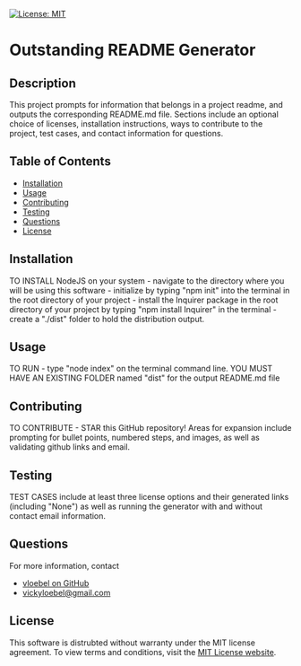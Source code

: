 
  [![License: MIT](https://img.shields.io/badge/License-MIT-yellow.svg)](https://opensource.org/licenses/MIT)
  # Outstanding README Generator
  ## Description  
  This project prompts for information that belongs in a project readme, and outputs the corresponding README.md file.  Sections include an optional choice of licenses, installation instructions, ways to contribute to the project, test cases, and contact information for questions.
  ## Table of Contents  
   * [Installation](#Installation)  
  * [Usage](#Usage)  
  * [Contributing](#Contributing)  
  * [Testing](#Testing) 
  * [Questions](#Questions)    
  * [License](#License)
  ## Installation  
  TO INSTALL NodeJS on your system  -  navigate to the directory where you will be using this software  - initialize by typing "npm init" into the terminal in the root directory of your project  - install the Inquirer package in the root directory of your project by typing "npm install Inquirer" in the terminal  - create a "./dist" folder to hold the distribution output.
  ## Usage  
  TO RUN  - type "node index" on the terminal command line. YOU MUST HAVE AN EXISTING FOLDER named "dist" for the output README.md file
  ## Contributing  
  TO CONTRIBUTE  - STAR this GitHub repository! Areas for expansion include prompting for bullet points, numbered steps, and images, as well as validating github links and email.
  ## Testing  
  TEST CASES include at least three license options and their generated links (including "None") as well as running the generator with and without contact email information.
  ## Questions
  For more information, contact  
  * [vloebel on GitHub](https://github.com/vloebel)  
  * [vickyloebel@gmail.com](mailto:vickyloebel@gmail.com)
  ## License
  This software is distrubted without warranty under the MIT license agreement. To view terms and conditions, visit the [MIT License website](https://opensource.org/licenses/MIT).
      
